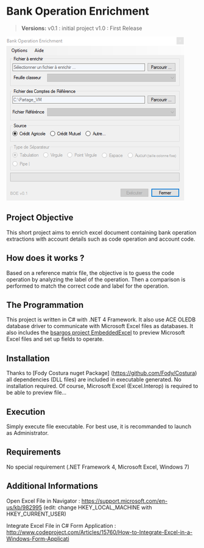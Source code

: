 Bank Operation Enrichment
===================

> **Versions:**
> v0.1 : initial project
> v1.0 : First Release

![](capture.PNG?raw=true)

Project Objective
-------------
This short project aims to enrich excel document containing bank operation extractions with account details such as code operation and account code.

How does it works ?
-------------
Based on a reference matrix file, the objective is to guess the code operation by analyzing the label of the operation. 
Then a comparison is performed to match the correct code and label for the operation.

The Programmation
-------------
This project is written in C# with .NET 4 Framework. It also use ACE OLEDB database driver to communicate with Microsoft Excel files as databases. It also includes the [bsargos project EmbeddedExcel](http://www.codeproject.com/Articles/15760/How-to-Integrate-Excel-in-a-Windows-Form-Applicati) to preview Microsoft Excel files and set up fields to operate. 

Installation
-------------
Thanks to [Fody Costura nuget Package] (https://github.com/Fody/Costura) all dependencies (DLL files) are included in executable generated. No installation required. Of course, Microsoft Excel (Excel.Interop) is required to be able to preview file...

Execution
-------------
Simply execute file executable. For best use, it is recommanded to launch as Administrator.

Requirements
-------------
No special requirement (.NET Framework 4, Microsoft Excel, Windows 7)

Additional Informations
-------------
Open Excel File in Navigator : https://support.microsoft.com/en-us/kb/982995 (edit: change HKEY_LOCAL_MACHINE with HKEY_CURRENT_USER)

Integrate Excel File in C# Form Application : http://www.codeproject.com/Articles/15760/How-to-Integrate-Excel-in-a-Windows-Form-Applicati
